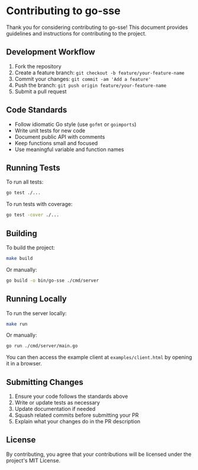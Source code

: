 # Contributing to go-sse

Thank you for considering contributing to go-sse! This document provides guidelines and instructions for contributing to the project.

## Development Workflow

1. Fork the repository
2. Create a feature branch: `git checkout -b feature/your-feature-name`
3. Commit your changes: `git commit -am 'Add a feature'`
4. Push the branch: `git push origin feature/your-feature-name`
5. Submit a pull request

## Code Standards

- Follow idiomatic Go style (use `gofmt` or `goimports`)
- Write unit tests for new code
- Document public API with comments
- Keep functions small and focused
- Use meaningful variable and function names

## Running Tests

To run all tests:

```bash
go test ./...
```

To run tests with coverage:

```bash
go test -cover ./...
```

## Building

To build the project:

```bash
make build
```

Or manually:

```bash
go build -o bin/go-sse ./cmd/server
```

## Running Locally

To run the server locally:

```bash
make run
```

Or manually:

```bash
go run ./cmd/server/main.go
```

You can then access the example client at `examples/client.html` by opening it in a browser.

## Submitting Changes

1. Ensure your code follows the standards above
2. Write or update tests as necessary
3. Update documentation if needed
4. Squash related commits before submitting your PR
5. Explain what your changes do in the PR description

## License

By contributing, you agree that your contributions will be licensed under the project's MIT License.
